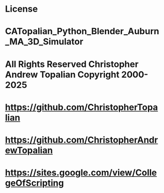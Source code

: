 # License

# CATopalian_Python_Blender_Auburn_MA_3D_Simulator  
# All Rights Reserved Christopher Andrew Topalian Copyright 2000-2025

# https://github.com/ChristopherTopalian
# https://github.com/ChristopherAndrewTopalian
# https://sites.google.com/view/CollegeOfScripting

